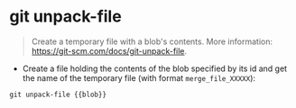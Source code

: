 # git unpack-file

> Create a temporary file with a blob's contents.
> More information: <https://git-scm.com/docs/git-unpack-file>.

- Create a file holding the contents of the blob specified by its id and get the name of the temporary file (with format `merge_file_XXXXX`):

`git unpack-file {{blob}}`
